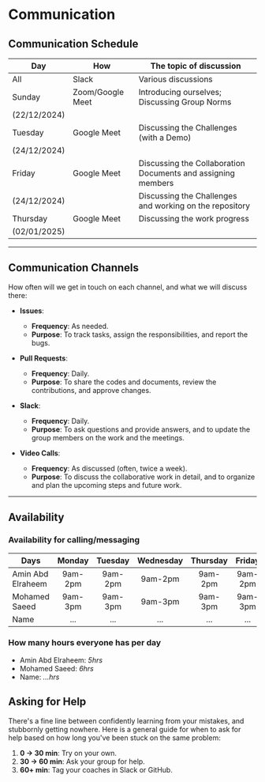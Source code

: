 # Communication

## Communication Schedule

| Day        | How              | The topic of discussion            |
|------------|------------------|------------------------------------|
| All                  | Slack    | Various discussions  |
| Sunday  | Zoom/Google Meet    | Introducing ourselves; Discussing Group Norms |
|(22/12/2024)| | |
| Tuesday  | Google Meet    | Discussing the Challenges (with a Demo) |
|(24/12/2024)| | |
| Friday|Google Meet|Discussing the Collaboration Documents and assigning members|
|(24/12/2024)| | Discussing the Challenges and working on the repository   |
| Thursday  | Google Meet    | Discussing the work progress |
|(02/01/2025)| | |

______________________________________________________________________

## Communication Channels

How often will we get in touch on each channel, and what we will discuss there:

- **Issues**:  
  - **Frequency**: As needed.  
  - **Purpose**: To track tasks, assign the responsibilities, and report the bugs.

- **Pull Requests**:  
  - **Frequency**: Daily.  
  - **Purpose**: To share the codes and documents, review the contributions,
    and approve changes.

- **Slack**:  
  - **Frequency**: Daily.  
  - **Purpose**: To ask questions and provide answers, and to update the group members
    on the work and the meetings.

- **Video Calls**:  
  - **Frequency**: As discussed (often, twice a week).  
  - **Purpose**: To discuss the collaborative work in detail, and to organize
  and plan the upcoming steps and future work.

______________________________________________________________________

## Availability

### Availability for calling/messaging
<!-- markdownlint-disable MD013 -->
| Days       | Monday  | Tuesday  | Wednesday  | Thursday  | Friday  | Saturday  | Sunday  |
|------------|:-------:|:--------:|:----------:|:---------:|:-------:|:---------:|:-------:|
| Amin Abd Elraheem       | 9am-2pm  | 9am-2pm    | 9am-2pm      | 9am-2pm   | 9am-2pm  | 9am-2pm     | 9am-2pm |
| Mohamed Saeed     | 9am-3pm| 9am-3pm | 9am-3pm   | 9am-3pm  | 9am-3pm| 9am-3pm  | 9am-3pm|
|   Name         | ... | ...  | ...    | ...   | ... | ...   | ... |

### How many hours everyone has per day

- Amin Abd Elraheem: _5hrs_  
- Mohamed Saeed: _6hrs_  
- Name: _...hrs_  

## Asking for Help

There's a fine line between confidently learning from your mistakes,
and stubbornly getting nowhere. Here is a general guide for when to
ask for help based on how long you've been stuck on the same problem:

1. **0 -> 30 min**: Try on your own.  
2. **30 -> 60 min**: Ask your group for help.  
3. **60+ min**: Tag your coaches in Slack or GitHub.
